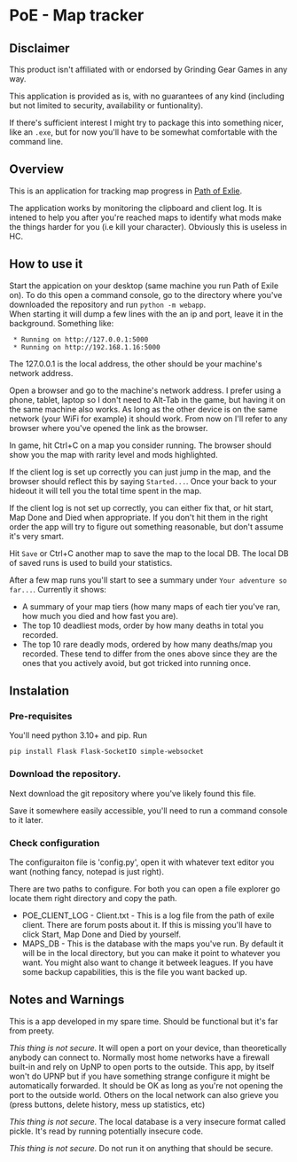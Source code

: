 # PoE - Map tracker

## Disclaimer

This product isn't affiliated with or endorsed by Grinding Gear Games in any way.

This application is provided as is, with no guarantees of any kind (including but not limited to security, availability or funtionality).

If there's sufficient interest I might try to package this into something nicer, like an `.exe`, but for now you'll have to be somewhat comfortable with the command line.

## Overview

This is an application for tracking map progress in [Path of Exlie](http://pathofexile.com).

The application works by monitoring the clipboard and client log.
It is intened to help you after you're reached maps to identify what mods make the things harder for you (i.e kill your character). Obviously this is useless in HC.

## How to use it

Start the appication on your desktop (same machine you run Path of Exile on). To do this open a command console, go to the directory where you've downloaded the repository and run `python -m webapp`.\
When starting it will dump a few lines with the an ip and port, leave it in the background. Something like:
```
 * Running on http://127.0.0.1:5000
 * Running on http://192.168.1.16:5000
```

The 127.0.0.1 is the local address, the other should be your machine's network address.

Open a browser and go to the machine's network address. I prefer using a phone, tablet, laptop so I don't need to Alt-Tab in the game, but having it on the same machine also works. As long as the other device is on the same network (your WiFi for example) it should work. From now on I'll refer to any browser where you've opened the link as the browser.

In game, hit Ctrl+C on a map you consider running. The browser should show you the map with rarity level and mods highlighted.

If the client log is set up correctly you can just jump in the map, and the browser should reflect this by saying `Started...`. Once your back to your hideout it will tell you the total time spent in the map.

If the client log is not set up correctly, you can either fix that, or hit start, Map Done and Died when appropriate. If you don't hit them in the right order the app will try to figure out something reasonable, but don't assume it's very smart.

Hit `Save` or Ctrl+C another map to save the map to the local DB. The local DB of saved runs is used to build your statistics.

After a few map runs you'll start to see a summary under `Your adventure so far...`.
Currently it shows:

* A summary of your map tiers (how many maps of each tier you've ran, how much you died and how fast you are).
* The top 10 deadliest mods, order by how many deaths in total you recorded.
* The top 10 rare deadly mods, ordered by how many deaths/map you recorded. These tend to differ from the ones above since they are the ones that you actively avoid, but got tricked into running once.

## Instalation

### Pre-requisites
You'll need python 3.10+ and pip.
Run 
```
pip install Flask Flask-SocketIO simple-websocket
```
### Download the repository.
Next download the git repository where you've likely found this file.

Save it somewhere easily accessible, you'll need to run a command console to it later.

### Check configuration
The configuraiton file is 'config.py', open it with whatever text editor you want (nothing fancy, notepad is just right).

There are two paths to configure. For both you can open a file explorer go locate them right directory and copy the path.

* POE_CLIENT_LOG - Client.txt - This is a log file from the path of exile client. There are forum posts about it. If this is missing you'll have to click Start, Map Done and Died by yourself.
* MAPS_DB - This is the database with the maps you've run. By default it will be in the local directory, but you can make it point to whatever you want. You might also want to change it betweek leagues. If you have some backup capabilities, this is the file you want backed up.

## Notes and Warnings

This is a app developed in my spare time. Should be functional but it's far from preety.

*This thing is not secure.* It will open a port on your device, than theoretically anybody can connect to. Normally most home networks have a firewall built-in and rely on UpNP to open ports to the outside. This app, by itself won't do UPNP but if you have something strange configure it might be automatically forwarded. It should be OK as long as you're not opening the port to the outside world. Others on the local network can also grieve you (press buttons, delete history, mess up statistics, etc)

*This thing is not secure.* The local database is a very insecure format called pickle. It's read by running potentially insecure code.

*This thing is not secure.* Do not run it on anything that should be secure. 
